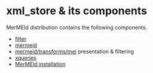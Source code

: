 xml_store & its components
==============================

MerMEId distribution contains the following components.
    
* [filter](filter/README.html)
* [mermeid](mermeid/README.html)
* [mermeid/transforms/mei](transforms/README.html) presentation & filtering
* [xqueries](xqueries/README.html)
* [MerMEId installation](https://rawgit.com/Det-Kongelige-Bibliotek/MerMEId/master/trunk/mermeid/INSTALL.html)
